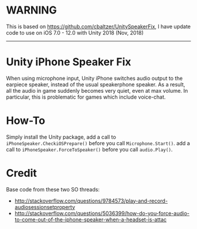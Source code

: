 WARNING
=======

This is based on https://github.com/cbaltzer/UnitySpeakerFix, I have update code to use on iOS 7.0 - 12.0 with Unity 2018 (Nov, 2018)

***

Unity iPhone Speaker Fix
========================

When using microphone input, Unity iPhone switches audio output to the earpiece speaker, 
instead of the usual speakerphone speaker. As a result, all the audio in game suddenly 
becomes very quiet, even at max volume. In particular, this is problematic for games 
which include voice-chat. 


How-To
======

Simply install the Unity package, 
add a call to `iPhoneSpeaker.CheckiOSPrepare()` before you call `Microphone.Start()`. 
add a call to `iPhoneSpeaker.ForceToSpeaker()` before you call `audio.Play()`.

Credit
======

Base code from these two SO threads:
* http://stackoverflow.com/questions/9784573/play-and-record-audiosessionsetproperty
* http://stackoverflow.com/questions/5036399/how-do-you-force-audio-to-come-out-of-the-iphone-speaker-when-a-headset-is-attac



